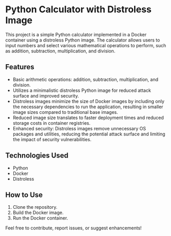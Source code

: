 # Python Calculator with Distroless Image

This project is a simple Python calculator implemented in a Docker container using a distroless Python image. The calculator allows users to input numbers and select various mathematical operations to perform, such as addition, subtraction, multiplication, and division.

## Features
- Basic arithmetic operations: addition, subtraction, multiplication, and division.
- Utilizes a minimalistic distroless Python image for reduced attack surface and improved security.
- Distroless images minimize the size of Docker images by including only the necessary dependencies to run the application, resulting in smaller image sizes compared to traditional base images.
- Reduced image size translates to faster deployment times and reduced storage costs in container registries.
- Enhanced security: Distroless images remove unnecessary OS packages and utilities, reducing the potential attack surface and limiting the impact of security vulnerabilities.

## Technologies Used
- Python
- Docker
- Distroless

## How to Use
1. Clone the repository.
2. Build the Docker image.
3. Run the Docker container.

Feel free to contribute, report issues, or suggest enhancements!
